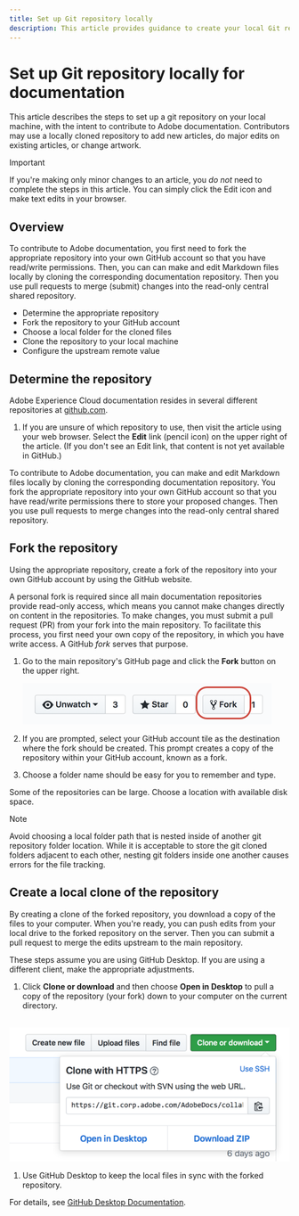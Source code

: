 ```yaml
---
title: Set up Git repository locally
description: This article provides guidance to create your local Git repository and contribute to documentation, including the forking and cloning process.
---
```

# Set up Git repository locally for documentation

This article describes the steps to set up a git repository on your local machine, with the intent to contribute to Adobe documentation. Contributors may use a locally cloned repository to add new articles, do major edits on existing articles, or change artwork.

> [!IMPORTANT]
> If you're making only minor changes to an article, you *do not* need to complete the steps in this article. You can simply click the Edit icon and make text edits in your browser.

## Overview

To contribute to Adobe documentation, you first need to fork the appropriate repository into your own GitHub account so that you have read/write permissions. Then, you can can make and edit Markdown files locally by cloning the corresponding documentation repository. Then you use pull requests to merge (submit) changes into the read-only central shared repository.

* Determine the appropriate repository
* Fork the repository to your GitHub account
* Choose a local folder for the cloned files
* Clone the repository to your local machine
* Configure the upstream remote value

## Determine the repository

Adobe Experience Cloud documentation resides in several different repositories at [github.com](https://www.github.com/adobedocs).

1. If you are unsure of which repository to use, then visit the article using your web browser. Select the **Edit** link (pencil icon) on the upper right of the article. (If you don't see an Edit link, that content is not yet available in GitHub.)

To contribute to Adobe documentation, you can make and edit Markdown files locally by cloning the corresponding documentation repository. You fork the appropriate repository into your own GitHub account so that you have read/write permissions there to store your proposed changes. Then you use pull requests to merge changes into the read-only central shared repository.

<!---
![GitHub Triangle](/assets/git-and-github-initial-setup.png)

If you're new to GitHub, watch the following video for a conceptual overview of the forking and cloning process:

>[!VIDEO https://channel9.msdn.com/Blogs/CoolMoose/Git-Repository-Setup/player]
-->

## Fork the repository

Using the appropriate repository, create a fork of the repository into your own GitHub account by using the GitHub website.

A personal fork is required since all main documentation repositories provide read-only access, which means you cannot make changes directly on content in the repositories. To make changes, you must submit a pull request (PR) from your fork into the main repository. To facilitate this process, you first need your own copy of the repository, in which you have write access. A GitHub *fork* serves that purpose.

1. Go to the main repository's GitHub page and click the **Fork** button on the upper right.

   ![GitHub fork](../assets/fork-simple.png)

1. If you are prompted, select your GitHub account tile as the destination where the fork should be created. This prompt creates a copy of the repository within your GitHub account, known as a fork.

1. Choose a folder name should be easy for you to remember and type.

Some of the repositories can be large. Choose a location with available disk space.

   > [!NOTE]
   > Avoid choosing a local folder path that is nested inside of another git repository folder location. While it is acceptable to store the git cloned folders adjacent to each other, nesting git folders inside one another causes errors for the file tracking.

## Create a local clone of the repository

By creating a clone of the forked repository, you download a copy of the files to your computer. When you're ready, you can push edits from your local drive to the forked repository on the server. Then you can submit a pull request to merge the edits upstream to the main repository. 

These steps assume you are using GitHub Desktop. If you are using a different client, make the appropriate adjustments.

1. Click **Clone or download** and then choose **Open in Desktop** to pull a copy of the repository (your fork) down to your computer on the current directory.

   ![Clone repo](../assets/clone-pulldown.png)

1. Use GitHub Desktop to keep the local files in sync with the forked repository.

For details, see [GitHub Desktop Documentation](https://help.github.com/desktop/).
